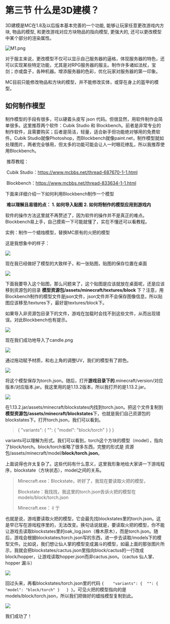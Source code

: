 # 第三节  什么是3D建模？

3D建模是MC在1.8及以后版本基本完善的一个功能, 能够让玩家任意更改游戏内方块, 物品的模型, 和更改游戏对应方块物品的指向模型, 更强大的, 还可以更改模型中某个部分的渲染属性。

![M1.png](./images/model/M1.png)

对于服主来说，更改模型不仅可以显示自己服务器的逼格，体现服务器的特色，还可以实现某些特定功能，尤其是对RPG服务器的服主。制作许多诸如法杖，宝剑；亦或盘子，各种机器。增添服务器的色彩，优化玩家对服务器的第一印象。

MC目前只能修改物品和方块的模型，并不能修改实体，或穿在身上的盔甲的模型。



## 如何制作模型

制作模型的手段有很多，可以硬着头皮写 json 代码。但很显然，用软件制作会简单很多。这里推荐两个软件：Cubik Studio 和 Blockbench。前者是非常专业的制作软件，且需要购买；后者是简洁，轻量，适合新手但功能绝对够用的免费软件。Cubik Studio就像Photoshop，而Blockbench就像paint.net，制作模型就如处理图片，两者完全够用，但太多的功能可能会让人一时眼花缭乱，所以我推荐使用Blockbench。

​	推荐教程：

​			Cubik Studio：https://www.mcbbs.net/thread-687670-1-1.html

​			Blockbench：https://www.mcbbs.net/thread-833634-1-1.html

下面来详细介绍一下如何利用Blockbench制作一个模型

​	**难以理解且易错的点： 1. 如何导入贴图		2. 如何将制作的模型应用到游戏内**

软件的操作方法这里就不再赘述了，因为软件的操作并不是真正的难点。Blockbench易上手，自己摸索一下可能就懂了，实在不懂还可以看教程。

实例：制作一个蜡烛模型，替换MC原有的火把的模型

这是我想象中的样子：

![](./images/model/M2.png)

现在我已经做好了模型的大致样子，和一张贴图，贴图的保存位置在桌面

![](./images/model/M3.png)

下面我要导入这个贴图，那么问题来了，这个贴图是应该就放在桌面呢，还是应该移到资源包的目录 **模型资源包/assets/minecraft/textures/block** 下？注意，用Blockbench制作的模型文件是json文件，json文件并不会保存图像信息，所以贴图应该移至/textures下，最好是textures/block下。

如果导入非资源包目录下的文件，游戏在加载时会找不到这些文件，从而出现错误。对此Blockbench也有提示。

![](./images/model/M4.png)

现在我们成功地导入了candle.png

![](./images/model/M5.png)



通过拖动赋予材质，和右上角的调整UV，我们的模型有了颜色。

![](./images/model/M6.png)



将这个模型保存为torch.json。随后，打开**游戏目录下的**.minecraft/version/对应版本/对应版本.jar。我这里用的是1.13.2版本，所以我打开的是1.13.2.jar。

![](./images/model/M8.png)

在1.13.2.jar/assets/minecraft/blockstates内找到torch.json。把这个文件复制到**模型资源包/assets/minecraft/blockstates**下，也就是我们自己资源包的blockstates下。打开torch.json，我们可以看到。

> {
>     "variants": {
>         "": { "model": "block/torch" }
>     }
> }

variants可以理解为形式。我们可以看到，torch这个方块的模型（model），指向了block/torch。block/torch省略了很多东西，完整的形式是 资源包/assets/minecraft/model/**block/torch.json**。

上面说得也许太复杂了。这些代码有什么意义，这里我形象地给大家讲一下游戏程序，blockstate（方块状态），model之间的关系。

> Minecraft.exe：Blockstate，听好了，我现在要读取火把的模型，
>
> Blockstate：我找找，我这里的torch.json告诉火把的模型在models/block/torch.json
>
> Minecraft.exe：彳亍

也就是说，游戏要读取火把的模型，它会最先找blockstates里的torch.json。这是早已写在游戏程序里的，无法改变。换句话说就是，要读取火把的模型，你不能让游戏去读取blockstates里的oak_log.json（橡木原木），而是torch.json。随后，游戏会根据blockstates/torch.json写的东西，进一步去读取/models下的模型文件。比如说，我们想让仙人掌的模型变成漏斗的模型，如最上面的那张图片所示，我就会把blockstates/cactus.json里指向block/cactus的一行改成block/hopper，让游戏读取hopper.json而非cactus.json。（cactus 仙人掌、hopper 漏斗）

![](./images/model/M9.png)

回过头来，再看blockstates/torch.json里的代码 `{    "variants": {  "": { "model": "block/torch" }   } }`。可见火把的模型指向的是models/block/torch.json，所以我们把做好的蜡烛模型复制到此。

![](./images/model/M10.png)

我们成功了！

